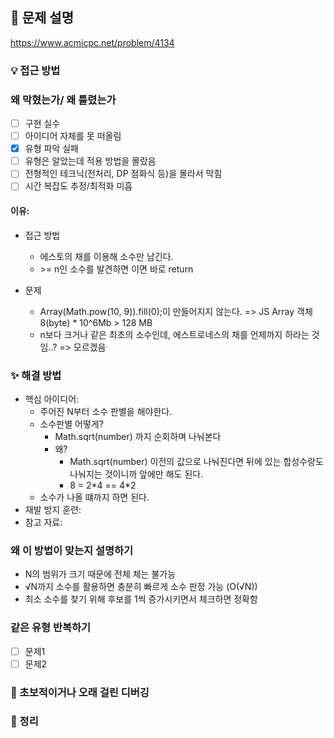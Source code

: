 ## 📌 문제 설명

https://www.acmicpc.net/problem/4134

### 💡 접근 방법

### 왜 막혔는가/ 왜 틀렸는가

- [ ] 구현 실수
- [ ] 아이디어 자체를 못 떠올림
- [x] 유형 파악 실패
- [ ] 유형은 알았는데 적용 방법을 몰랐음
- [ ] 전형적인 테크닉(전처리, DP 점화식 등)을 몰라서 막힘
- [ ] 시간 복잡도 추정/최적화 미흡

#### 이유:

- 접근 방법

  - 에스토의 채를 이용해 소수만 남긴다.
  - \>= n인 소수를 발견하면 이면 바로 return

- 문제
  - Array(Math.pow(10, 9)).fill(0);이 만들어지지 않는다.
    => JS Array 객체 8(byte) \* 10^6Mb > 128 MB
  - n보다 크거나 같은 최초의 소수인데, 에스트로네스의 채를 언제까지 하라는 것임..? => 모르겠음

### ✨ 해결 방법

- 핵심 아이디어:
  - 주어진 N부터 소수 판별을 해야한다.
  - 소수판별 어떻게?
    - Math.sqrt(number) 까지 순회하며 나눠본다
    - 왜?
      - Math.sqrt(number) 이전의 값으로 나눠진다면 뒤에 있는 합성수랑도 나눠지는 것이니까 앞에만 해도 된다.
      - 8 = 2\*4 == 4\*2
  - 소수가 나올 떄까지 하면 된다.
- 재발 방지 훈련:
- 참고 자료:

### 왜 이 방법이 맞는지 설명하기

- N의 범위가 크기 때문에 전체 체는 불가능
- √N까지 소수를 활용하면 충분히 빠르게 소수 판정 가능 (O(√N))
- 최소 소수를 찾기 위해 후보를 1씩 증가시키면서 체크하면 정확함

### 같은 유형 반복하기

- [ ] 문제1
- [ ] 문제2

### 🚨 초보적이거나 오래 걸린 디버깅

### 📌 정리
